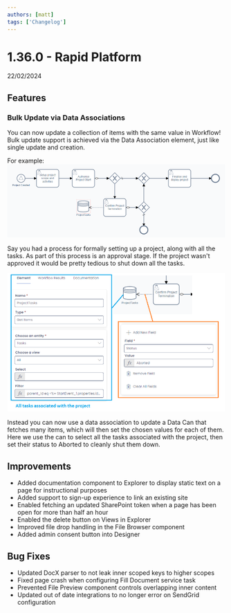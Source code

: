 ```yaml
---
authors: [matt]
tags: ['Changelog']
---
```


# 1.36.0 - Rapid Platform

22/02/2024

## Features

### Bulk Update via Data Associations

You can now update a collection of items with the same value in Workflow!
Bulk update support is achieved via the Data Association element, just like single update and creation.

For example:
![Example Project Setup Process](<Example Diagram.png>)

Say you had a process for formally setting up a project, along with all the tasks. As part of this process is an approval stage. If the project wasn't approved it would be pretty tedious to shut down all the tasks. 

![Example Data Association Configuration](<Example Data Configuration.png>)

Instead you can now use a data association to update a Data Can that fetches many items, which will then set the chosen values for each of them. Here we use the can to select all the tasks associated with the project, then set their status to Aborted to cleanly shut them down.

## Improvements

- Added documentation component to Explorer to display static text on a page for instructional purposes
- Added support to sign-up experience to link an existing site
- Enabled fetching an updated SharePoint token when a page has been open for more than half an hour
- Enabled the delete button on Views in Explorer
- Improved file drop handling in the File Browser component
- Added admin consent button into Designer

## Bug Fixes

- Updated DocX parser to not leak inner scoped keys to higher scopes
- Fixed page crash when configuring Fill Document service task
- Prevented File Preview component controls overlapping inner content
- Updated out of date integrations to no longer error on SendGrid configuration